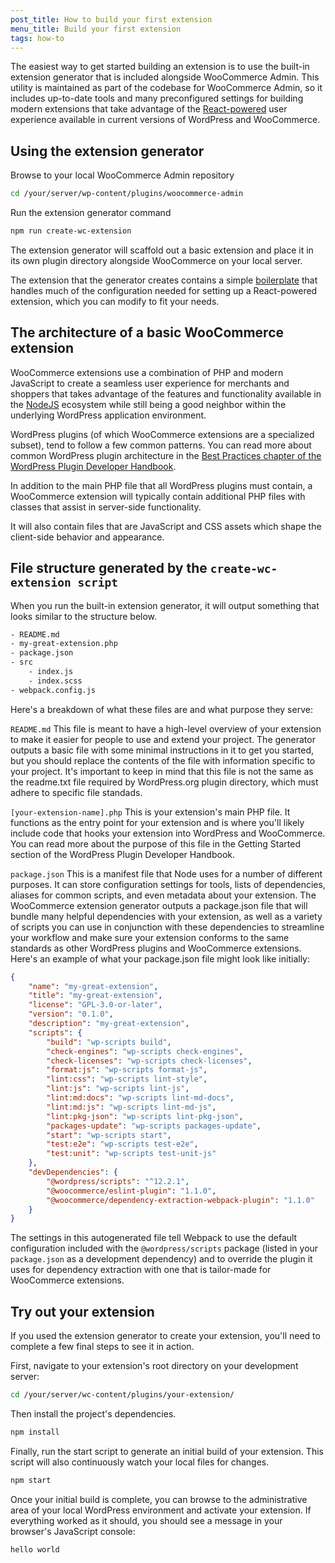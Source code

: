 ```yaml
---
post_title: How to build your first extension
menu_title: Build your first extension
tags: how-to
---
```


The easiest way to get started building an extension is to use the built-in extension generator that is included alongside WooCommerce Admin. This utility is maintained as part of the codebase for WooCommerce Admin, so it includes up-to-date tools and many preconfigured settings for building modern extensions that take advantage of the [React-powered](https://react.dev/) user experience available in current versions of WordPress and WooCommerce.

## Using the extension generator

Browse to your local WooCommerce Admin repository

```sh
cd /your/server/wp-content/plugins/woocommerce-admin
```

Run the extension generator command

```sh
npm run create-wc-extension
```

The extension generator will scaffold out a basic extension and place it in its own plugin directory alongside WooCommerce on your local server.

The extension that the generator creates contains a simple [boilerplate](https://stackoverflow.com/questions/3992199/what-is-boilerplate-code) that handles much of the configuration needed for setting up a React-powered extension, which you can modify to fit your needs.

## The architecture of a basic WooCommerce extension

WooCommerce extensions use a combination of PHP and modern JavaScript to create a seamless user experience for merchants and shoppers that takes advantage of the features and functionality available in the [NodeJS](https://nodejs.org/en) ecosystem while still being a good neighbor within the underlying WordPress application environment.

WordPress plugins (of which WooCommerce extensions are a specialized subset), tend to follow a few common patterns. You can read more about common WordPress plugin architecture in the [Best Practices chapter of the WordPress Plugin Developer Handbook](https://developer.wordpress.org/plugins/plugin-basics/best-practices/#architecture-patterns).

In addition to the main PHP file that all WordPress plugins must contain, a WooCommerce extension will typically contain additional PHP files with classes that assist in server-side functionality.

It will also contain files that are JavaScript and CSS assets which shape the client-side behavior and appearance.

## File structure generated by the `create-wc-extension script`

When you run the built-in extension generator, it will output something that looks similar to the structure below.

```sh
- README.md
- my-great-extension.php
- package.json
- src
    - index.js
    - index.scss
- webpack.config.js
```

Here's a breakdown of what these files are and what purpose they serve:

`README.md`
This file is meant to have a high-level overview of your extension to make it easier for people to use and extend your project. The generator outputs a basic file with some minimal instructions in it to get you started, but you should replace the contents of the file with information specific to your project. It's important to keep in mind that this file is not the same as the readme.txt file required by WordPress.org plugin directory, which must adhere to specific file standads.

`[your-extension-name].php`
This is your extension's main PHP file. It functions as the entry point for your extension and is where you'll likely include code that hooks your extension into WordPress and WooCommerce. You can read more about the purpose of this file in the Getting Started section of the WordPress Plugin Developer Handbook.

`package.json`
This is a manifest file that Node uses for a number of different purposes. It can store configuration settings for tools, lists of dependencies, aliases for common scripts, and even metadata about your extension. The WooCommerce extension generator outputs a package.json file that will bundle many helpful dependencies with your extension, as well as a variety of scripts you can use in conjunction with these dependencies to streamline your workflow and make sure your extension conforms to the same standards as other WordPress plugins and WooCommerce extensions. Here's an example of what your package.json file might look like initially:

```json
{
    "name": "my-great-extension",
    "title": "my-great-extension",
    "license": "GPL-3.0-or-later",
    "version": "0.1.0",
    "description": "my-great-extension",
    "scripts": {
        "build": "wp-scripts build",
        "check-engines": "wp-scripts check-engines",
        "check-licenses": "wp-scripts check-licenses",
        "format:js": "wp-scripts format-js",
        "lint:css": "wp-scripts lint-style",
        "lint:js": "wp-scripts lint-js",
        "lint:md:docs": "wp-scripts lint-md-docs",
        "lint:md:js": "wp-scripts lint-md-js",
        "lint:pkg-json": "wp-scripts lint-pkg-json",
        "packages-update": "wp-scripts packages-update",
        "start": "wp-scripts start",
        "test:e2e": "wp-scripts test-e2e",
        "test:unit": "wp-scripts test-unit-js"
    },
    "devDependencies": {
        "@wordpress/scripts": "^12.2.1",
        "@woocommerce/eslint-plugin": "1.1.0",
        "@woocommerce/dependency-extraction-webpack-plugin": "1.1.0"
    }
}
```

The settings in this autogenerated file tell Webpack to use the default configuration included with the `@wordpress/scripts` package (listed in your `package.json` as a development dependency) and to override the plugin it uses for dependency extraction with one that is tailor-made for WooCommerce extensions.

## Try out your extension

If you used the extension generator to create your extension, you'll need to complete a few final steps to see it in action.

First, navigate to your extension's root directory on your development server:

```sh
cd /your/server/wc-content/plugins/your-extension/
```

Then install the project's dependencies.

```sh
npm install
```

Finally, run the start script to generate an initial build of your extension. This script will also continuously watch your local files for changes.

```sh
npm start
```

Once your initial build is complete, you can browse to the administrative area of your local WordPress environment and activate your extension. If everything worked as it should, you should see a message in your browser's JavaScript console:

```sh
hello world
```
